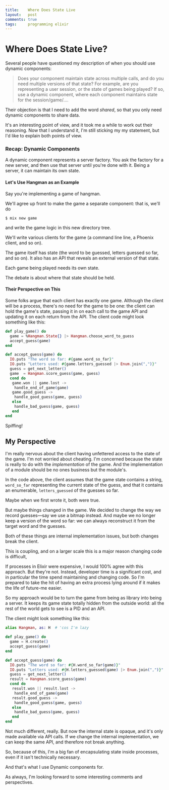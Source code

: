 ```yaml
---
title:    Where Does State Live
layout:   post
comments: true
tags:     programming elixir
---
```


# Where Does State Live?

Several people have questioned my description of when you should use
dynamic components:

> Does your component maintain state across multiple calls, and do you
> need multiple versions of that state? For example, are you
> representing a user session, or the state of games being played? If
> so, use a dynamic component, where each component maintains state for
> the session/game/....

Their objection is that I need to add the word _shared_, so that you
only need dynamic components to share data.

It's an interesting point of view, and it took me a while to work out
their reasoning. Now that I understand it, I'm still sticking my my
statement, but I'd like to explain both points of view.

### Recap: Dynamic Components

A dynamic component represents a server factory. You ask the factory for
a new server, and then use that server until you're done with it. Being
a server, it can maintain its own state.

#### Let's Use Hangman as an Example

Say you're implementing a game of hangman.

We'll agree up front to make the game a separate component: that is,
we'll do

~~~
$ mix new game
~~~

and write the game logic in this new directory tree.

We'll write various clients for the game (a command line line, a Phoenix
client, and so on).

The game itself has state (the word to be guessed, letters guessed so
far, and so on). It also has an API that reveals an external version of
that state.

Each game being played needs its own state.

The debate is about where that state should be held.

#### Their Perspective on This

Some folks argue that each client has exactly one game. Although the
client will be a process, there's no need for the game to be one: the
client can hold the game's state, passing it in on each call to the game
API and updating it on each return from the API. The client code might look
something like this:

~~~ elixir
def play_game() do
  game = %Hangman.State{} |> Hangman.choose_word_to_guess
  accept_guess(game)
end

def accept_guess(game) do
  IO.puts "The word so far: #{game.word_so_far}"
  IO.puts "Letters used: #{game.letters_guessed |> Enum.join(",")}"
  guess = get_next_letter()
  game  = Hangman.score_guess(game, guess)
  cond do
   game.won || game.lost ->
    handle_end_of_game(game)
   game.good_guess ->
    handle_good_guess(game, guess)
   else
    handle_bad_guess(game, guess)
   end
end
~~~

Spiffing!

## My Perspective

I'm really nervous about the client having unfettered
access to the state of the game. I'm not worried about cheating. I'm
concerned because the state is really to do with the _implementation_ of
the game. And the implementation of a module should be no ones business
but the module's.

In the code above, the client assumes that the game state contains a
string, `word_so_far` representing the current state of the guess, and
that it contains an enumerable, `letters_guessed` of the guesses so far.

Maybe when we first wrote it, both were true.

But maybe things changed in the game. We decided to change the
way we record guesses—say we use a bitmap instead. And maybe we no
longer keep a version of the word so far: we can always reconstruct it
from the target word and the guesses.

Both of these things are internal implementation issues, but both
changes break the client.

This is coupling, and on a larger scale this is a major reason changing
code is difficult,

If processes in Elixir were expensive, I would 100% agree with this
approach. But they're not. Instead, developer time is a significant
cost, and in particular the time spend maintaining and changing code. So
I'm prepared to take the hit of having an extra process lying around if
it makes the life of future-me easier.

So my approach would be to turn the game from being as library into
being a server. It keeps its game state totally hidden from the outside
world: all the rest of the world gets to see is a PID and an API.

The client might look something like this:


~~~ elixir
alias Hangman, as: H  # 'cos I'm lazy

def play_game() do
  game = H.create()
  accept_guess(game)
end

def accept_guess(game) do
  IO.puts "The word so far: #{H.word_so_far(game)}"
  IO.puts "Letters used: #{H.letters_guessed(game) |> Enum.join(",")}"
  guess = get_next_letter()
  result = Hangman.score_guess(game)
  cond do
   result.won || result.lost ->
    handle_end_of_game(game)
   result.good_guess ->
    handle_good_guess(game, guess)
   else
    handle_bad_guess(game, guess)
   end
end
~~~

Not much different, really. But now the internal state is opaque, and
it's only made available via API calls. If we change the internal
implementation, we can keep the same API, and therefore not break
anything.

So, because of this, I'm a big fan of encapsulating state inside
processes, even if it isn't technically necessary.

And that's what I use Dynamic components for.

As always, I'm looking forward to some interesting comments and perspectives.